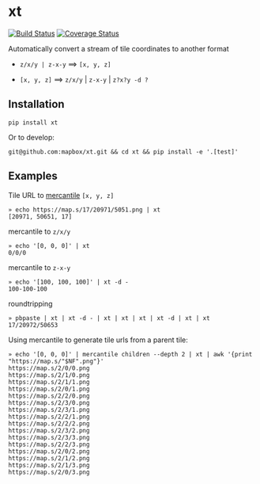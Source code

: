 xt
===

[![Build Status](https://travis-ci.org/mapbox/xt.svg?branch=master)](https://travis-ci.org/mapbox/xt) [![Coverage Status](https://coveralls.io/repos/github/mapbox/xt/badge.svg?branch=master)](https://coveralls.io/github/mapbox/xt?branch=master)

Automatically convert a stream of tile coordinates to another format

- `z/x/y | z-x-y` ==> `[x, y, z]`

- `[x, y, z]` ==> `z/x/y` | `z-x-y` | `z?x?y -d ?`


Installation
-------------
```
pip install xt
```
Or to develop:
```
git@github.com:mapbox/xt.git && cd xt && pip install -e '.[test]'
```

Examples
---------
Tile URL to [mercantile](https://github.com/mapbox/mercantile) `[x, y, z]`
```
» echo https://map.s/17/20971/5051.png | xt
[20971, 50651, 17]
```
mercantile to `z/x/y`
```
» echo '[0, 0, 0]' | xt
0/0/0
```
mercantile to `z-x-y`
```
» echo '[100, 100, 100]' | xt -d -
100-100-100
```
roundtripping
```
» pbpaste | xt | xt -d - | xt | xt | xt | xt -d | xt | xt 
17/20972/50653
```
Using mercantile to generate tile urls from a parent tile:
```
» echo '[0, 0, 0]' | mercantile children --depth 2 | xt | awk '{print "https://map.s/"$NF".png"}'
https://map.s/2/0/0.png
https://map.s/2/1/0.png
https://map.s/2/1/1.png
https://map.s/2/0/1.png
https://map.s/2/2/0.png
https://map.s/2/3/0.png
https://map.s/2/3/1.png
https://map.s/2/2/1.png
https://map.s/2/2/2.png
https://map.s/2/3/2.png
https://map.s/2/3/3.png
https://map.s/2/2/3.png
https://map.s/2/0/2.png
https://map.s/2/1/2.png
https://map.s/2/1/3.png
https://map.s/2/0/3.png
```
